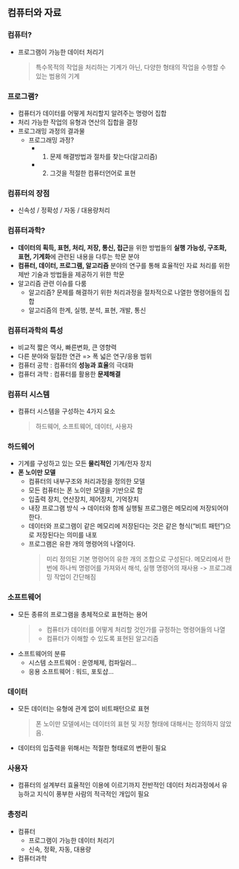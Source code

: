 ## 컴퓨터와 자료
### 컴퓨터?
- 프로그램이 가능한 데이터 처리기
  > 특수목적의 작업을 처리하는 기계가 아닌, 다양한 형태의 작업을 수행할 수 있는 범용의 기계
### 프로그램?
- 컴퓨터가 데이터를 어떻게 처리할지 알려주는 명령어 집합
- 처리 가능한 작업의 유형과 연산의 집합을 결정
- 프로그래밍 과정의 결과물
  - 프로그래밍 과정?
    - 1. 문제 해결방법과 절차를 찾는다(알고리즘)
    - 2. 그것을 적절한 컴퓨터언어로 표현
### 컴퓨터의 장점
- 신속성 / 정확성 / 자동 / 대용량처리

### 컴퓨터과학?
- **데이터의 획득, 표현, 처리, 저장, 통신, 접근**을 위한 방법들의 **실행 가능성, 구조화, 표현, 기계화**에 관련된 내용을 다루는 학문 분야
- **컴퓨터, 데이터, 프로그램, 알고리즘** 분야의 연구를 통해 효율적인 자료 처리를 위한 제반 기술과 방법들을 제공하기 위한 학문
- 알고리즘 관련 이슈를 다룸
  - 알고리즘? 문제를 해결하기 위한 처리과정을 절차적으로 나열한 명령어들의 집합
  - 알고리즘의 한계, 실행, 분석, 표현, 개발, 통신

### 컴퓨터과학의 특성
- 비교적 짧은 역사, 빠른변화, 큰 영향력
- 다른 분야와 밀접한 연관 => 폭 넓은 연구/응용 범위
- 컴퓨터 공학 : 컴퓨터의 **성능과 효율**의 극대화
- 컴퓨터 과학 : 컴퓨터를 활용한 **문제해결**

### 컴퓨터 시스템
- 컴퓨터 시스템을 구성하는 4가지 요소
  > 하드웨어, 소프트웨어, 데이터, 사용자
### 하드웨어
- 기계를 구성하고 있는 모든 **물리적인** 기계/전자 장치
- **폰 노이만 모델**
  - 컴퓨터의 내부구조와 처리과정을 정의한 모델
  - 모든 컴퓨터는 폰 노이만 모델을 기반으로 함
  - 입출력 장치, 연산장치, 제어장치, 기억장치
  - 내장 프로그램 방식 → 데이터와 함께 실행될 프로그램은 메모리에 저장되어야 한다.
  - 데이터와 프로그램이 같은 메모리에 저장된다는 것은 같은 형식(“비트 패턴”)으로 저장된다는 의미를 내포
  - 프로그램은 유한 개의 명령어의 나열이다.
    > 미리 정의된 기본 명령어의 유한 개의 조합으로 구성된다.
    > 메모리에서 한 번에 하나씩 명령어를 가져와서 해석, 실행
    > 명령어의 재사용 -> 프로그래밍 작업이 간단해짐
### 소프트웨어
- 모든 종류의 프로그램을 총체적으로 표현하는 용어
  > - 컴퓨터가 데이터를 어떻게 처리할 것인가를 규정하는 명령어들의 나열
  > - 컴퓨터가 이해할 수 있도록 표현된 알고리즘
- 소프트웨어의 분류
  - 시스템 소프트웨어 : 운영체제, 컴파일러...
  - 응용 소프트웨어 : 워드, 포토샵...
### 데이터
- 모든 데이터는 유형에 관계 없이 비트패턴으로 표현
  > 폰 노이만 모델에서는 데이터의 표현 및 저장 형태에 대해서는 정의하지 않았음.
- 데이터의 입출력을 위해서는 적절한 형태로의 변환이 필요
### 사용자
- 컴퓨터의 설계부터 효율적인 이용에 이르기까지 전반적인 데이터 처리과정에서 유능하고 지식이 풍부한 사람의 적극적인 개입이 필요

### 총정리
- 컴퓨터
  - 프로그램이 가능한 데이터 처리기
  - 신속, 정확, 자동, 대용량
- 컴퓨터과학
